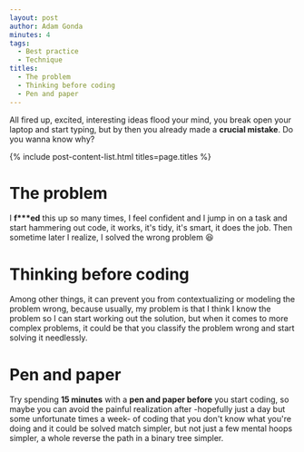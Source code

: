 ```yaml
---
layout: post
author: Adam Gonda
minutes: 4
tags:
  - Best practice
  - Technique
titles:
  - The problem
  - Thinking before coding
  - Pen and paper
---
```


All fired up, excited, interesting ideas flood your mind, you break open your laptop and start typing,
but by then you already made a <b>crucial mistake</b>. Do you wanna know why?

{% include post-content-list.html titles=page.titles %}

# The problem

I <b>f***ed</b> this up so many times, I feel confident and I jump in on
a task and start hammering out code, it works, it's tidy, it's smart, it does the job.
Then sometime later I realize, I solved the wrong problem 😆

# Thinking before coding

Among other things, it can prevent you from contextualizing or modeling the problem wrong,
because usually, my problem is that I think I know the problem so I can start working out
the solution, but when it comes to more complex problems, it could be that you classify
the problem wrong and start solving it needlessly.

# Pen and paper

Try spending <b>15 minutes</b> with a <b>pen and paper before</b> you start coding, so maybe you can avoid
the painful realization after -hopefully just a day but some unfortunate times a week- of coding
that you don't know what you're doing and it could be solved match simpler,
but not just a few mental hoops simpler, a whole reverse the path in a binary tree simpler.
